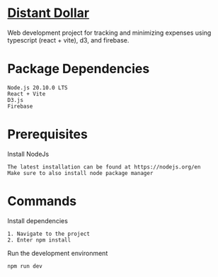 # [Distant Dollar](https://budgetapp-8ac58.web.app/)
Web development project for tracking and minimizing expenses using typescript (react + vite), d3, and firebase.

# Package Dependencies
```
Node.js 20.10.0 LTS
React + Vite
D3.js
Firebase
```

# Prerequisites
Install NodeJs
```
The latest installation can be found at https://nodejs.org/en
Make sure to also install node package manager
```

# Commands
Install dependencies
```
1. Navigate to the project
2. Enter npm install
```

Run the development environment
```
npm run dev
```
